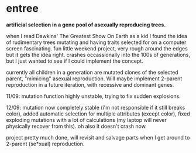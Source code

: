 # entree
**artificial selection in a gene pool of asexually reproducing trees.**

when I read Dawkins' The Greatest Show On Earth as a kid I found the idea of rudimentary trees mutating and having traits selected for on a computer screen fascinating. fun little weekend project, very rough around the edges but it gets the idea right. crashes occassionally into the 100s of generations, but I just wanted to see if I could implement the concept.

currently all children in a generation are mutated clones of the selected parent, "mimicing" asexual reproduction. Will maybe implement 2-parent reproduction in a future iteration, with recessive and dominant genes.

11/09: mutation function highly unstable, trying to fix sudden explosions.

12/09: mutation now completely stable (i'm not responsible if it still breaks color), added automatic selection for multiple attributes (except color), fixed exploding mutations with a lot of calculations (my laptop will never physically recover from this). oh also it doesn't crash now.

project pretty much done, will revisit and salvage parts when I get around to 2-parent (se\*xual) reproduction.
